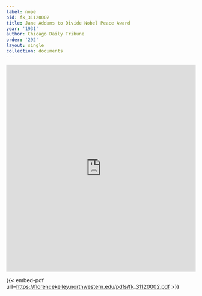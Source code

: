 ```yaml
---
label: nope
pid: fk_31120002
title: Jane Addams to Divide Nobel Peace Award
year: '1931'
author: Chicago Daily Tribune
order: '292'
layout: single
collection: documents
---
```

<iframe src="https://northwestern.app.box.com/embed/s/4vfdznslhf0wkwgtolhgus7xs19f2jjx?sortColumn=date&view=list" width="100%" height="550" frameborder="0" allowfullscreen webkitallowfullscreen msallowfullscreen></iframe>


{{< embed-pdf url=https://florencekelley.northwestern.edu/pdfs/fk_31120002.pdf >}}
